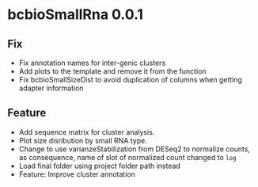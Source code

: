 # bcbioSmallRna 0.0.1

## Fix
* Fix annotation names for inter-genic clusters
* Add plots to the template and remove it from the function
* Fix bcbioSmallSizeDist to avoid duplication of columns when getting adapter information

## Feature
* Add sequence matrix for cluster analysis.
* Plot size disribution by small RNA type.
* Change to use varianzeStabilization from DESeq2 to normalize counts,
  as consequence, name of slot of normalized count changed to `log`
* Load final folder using project folder path instead
* Feature: Improve cluster annotation